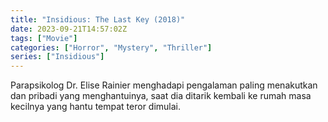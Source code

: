 ```yaml
---
title: "Insidious: The Last Key (2018)"
date: 2023-09-21T14:57:02Z
tags: ["Movie"]
categories: ["Horror", "Mystery", "Thriller"]
series: ["Insidious"]
---
```


Parapsikolog Dr. Elise Rainier menghadapi pengalaman paling menakutkan dan pribadi yang menghantuinya, saat dia ditarik kembali ke rumah masa kecilnya yang hantu tempat teror dimulai.

<mux-player stream-type="on-demand"
  src="https://kp3d-my.sharepoint.com/personal/ryoo_kp3d_onmicrosoft_com/_layouts/15/download.aspx?share=ERc9vhI-mE9DkYqfGDFypx8B2NuAHUGlcnUSDkzDLAV2tA" metadata-video-title="Insidious: The Last Key (2018)" prefer-playback="mse" controls>
  </mux-player>
  
  
  <script src="https://cdn.jsdelivr.net/npm/@mux/mux-player"></script>
  
 <script id="96CGmrV6G4upyUW9NE01o4caJeH7JkYSo2vadNvEQiqE" type="application/ld+json">
 {
  "@context": "https://schema.org/",
  "@type": "VideoObject",
  "name": "Insidious: The Last Key (2018)",
  "contentUrl": "https://stream.mux.com/96CGmrV6G4upyUW9NE01o4caJeH7JkYSo2vadNvEQiqE.m3u8",
  "thumbnailUrl": "https://www.themoviedb.org/t/p/original/jpDyo4FT7xCPs9Enx0B6dIeP85e.jpg?width=314&fit_mode=preserve&time=25",
  "uploadDate": "2023-09-21T14:57:02Z",
}

</script>